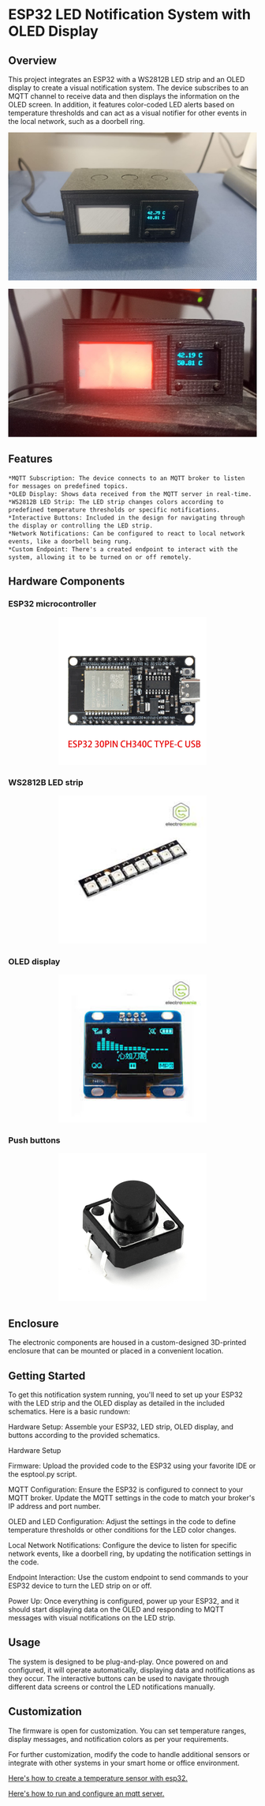 # ESP32 LED Notification System with OLED Display

## Overview

This project integrates an ESP32 with a WS2812B LED strip and an OLED display to create a visual notification system. The device subscribes to an MQTT channel to receive data and then displays the information on the OLED screen. In addition, it features color-coded LED alerts based on temperature thresholds and can act as a visual notifier for other events in the local network, such as a doorbell ring.

<p align="center">
<img src="./images/frontal_2.png" height="300">
</p>

<p align="center" margin="10px">
<img src="./images/on.png" height="300">
</p>

## Features

    *MQTT Subscription: The device connects to an MQTT broker to listen for messages on predefined topics.
    *OLED Display: Shows data received from the MQTT server in real-time.
    *WS2812B LED Strip: The LED strip changes colors according to predefined temperature thresholds or specific notifications.
    *Interactive Buttons: Included in the design for navigating through the display or controlling the LED strip.
    *Network Notifications: Can be configured to react to local network events, like a doorbell being rung.
    *Custom Endpoint: There's a created endpoint to interact with the system, allowing it to be turned on or off remotely.

## Hardware Components

### ESP32 microcontroller

<p align="center">
<img src="./images/esp32.png" height="300">
</p>

### WS2812B LED strip

<p align="center">
<img src="./images/ws2812.png" height="300">
</p>

### OLED display

<p align="center">
<img src="./images/oled.png" height="300">
</p>

### Push buttons

<p align="center">
<img src="./images/image.png" height="300">
</p>

## Enclosure

The electronic components are housed in a custom-designed 3D-printed enclosure that can be mounted or placed in a convenient location.

## Getting Started

To get this notification system running, you'll need to set up your ESP32 with the LED strip and the OLED display as detailed in the included schematics. Here is a basic rundown:

Hardware Setup: Assemble your ESP32, LED strip, OLED display, and buttons according to the provided schematics.

Hardware Setup

Firmware: Upload the provided code to the ESP32 using your favorite IDE or the esptool.py script.

MQTT Configuration: Ensure the ESP32 is configured to connect to your MQTT broker. Update the MQTT settings in the code to match your broker's IP address and port number.

OLED and LED Configuration: Adjust the settings in the code to define temperature thresholds or other conditions for the LED color changes.

Local Network Notifications: Configure the device to listen for specific network events, like a doorbell ring, by updating the notification settings in the code.

Endpoint Interaction: Use the custom endpoint to send commands to your ESP32 device to turn the LED strip on or off.

Power Up: Once everything is configured, power up your ESP32, and it should start displaying data on the OLED and responding to MQTT messages with visual notifications on the LED strip.

## Usage

The system is designed to be plug-and-play. Once powered on and configured, it will operate automatically, displaying data and notifications as they occur. The interactive buttons can be used to navigate through different data screens or control the LED notifications manually.

## Customization

The firmware is open for customization. You can set temperature ranges, display messages, and notification colors as per your requirements.

For further customization, modify the code to handle additional sensors or integrate with other systems in your smart home or office environment.

[Here's how to create a temperature sensor with esp32.](https://github.com/Itsmysecondacount/mqtt-esp32-read-temperature-of-solar-storage)

[Here's how to run and configure an mqtt server.](https://github.com/Itsmysecondacount/mqtt-server-whit-processor/tree/main)
